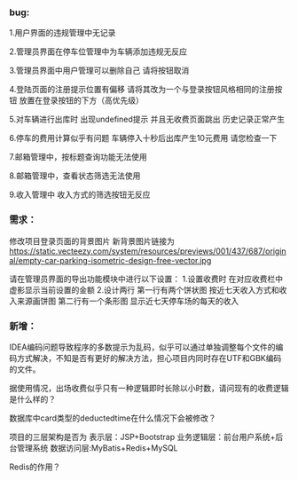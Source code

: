 ### bug:

1.用户界面的违规管理中无记录

2.管理员界面在停车位管理中为车辆添加违规无反应

3.管理员界面中用户管理可以删除自己 请将按钮取消

4.登陆页面的注册提示位置有偏移 请将其改为一个与登录按钮风格相同的注册按钮 放置在登录按钮的下方（高优先级）

5.对车辆进行出库时 出现undefined提示 并且无收费页面跳出 历史记录正常产生

6.停车的费用计算似乎有问题 车辆停入十秒后出库产生10元费用 请您检查一下

7.邮箱管理中，按标题查询功能无法使用

8.邮箱管理中，查看状态筛选无法使用

9.收入管理中 收入方式的筛选按钮无反应


### 需求：

修改项目登录页面的背景图片
新背景图片链接为
https://static.vecteezy.com/system/resources/previews/001/437/687/original/empty-car-parking-isometric-design-free-vector.jpg

请在管理员界面的导出功能模块中进行以下设置：
1.设置收费时 在对应收费栏中虚影显示当前设置的金额
2.设计两行 第一行有两个饼状图 按近七天收入方式和收入来源画饼图
	 第二行有一个条形图 显示近七天停车场的每天的收入

### 新增：

IDEA编码问题导致程序的多数提示为乱码，似乎可以通过单独调整每个文件的编码方式解决，不知是否有更好的解决方法，担心项目内同时存在UTF和GBK编码的文件。

据使用情况，出场收费似乎只有一种逻辑即时长除以小时数，请问现有的收费逻辑是什么样的？

数据库中card类型的deductedtime在什么情况下会被修改？

项目的三层架构是否为 表示层：JSP+Bootstrap 业务逻辑层：前台用户系统+后台管理系统 数据访问层:MyBatis+Redis+MySQL

Redis的作用？




   


